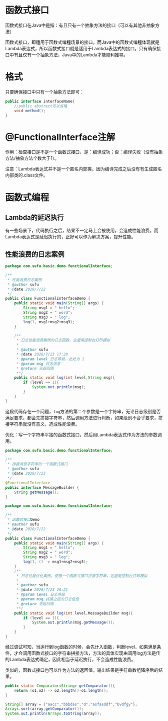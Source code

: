 # 函数式接口

函数式接口在Java中是指：有且只有一个抽象方法的接口（可以有其他非抽象方法）

函数式接口，即适用于函数式编程场景的接口。而Java中的函数式编程体现就是Lambda表达式，所以函数式接口就是适用于Lambda表达式的接口。只有确保接口中有且仅有一个抽象方法，Java中的Lambda才能顺利推导。

# 格式

只要确保接口中只有一个抽象方法即可：

```java
public interface interfaceName{
    //public abstract可以省略
	void method();
}
```

# @FunctionalInterface注解

作用：检查接口是不是一个函数式接口，是：编译成功；否：编译失败（没有抽象方法/抽象方法个数大于1）。

注意：Lambda表达式并不是一个匿名内部类，因为编译完成之后没有有生成匿名内部类的.class文件。

# 函数式编程

## Lambda的延迟执行

有一些场景下，代码执行之后，结果不一定马上会被使用，会造成性能浪费，而Lambda表达式是延迟执行的，正好可以作为解决方案，提升性能。

## 性能浪费的日志案例

```java
package com.sufu.basic.demo.functionalInterface;

/**
 * 性能浪费日志案例
 * @author sufu
 * @date 2020/7/22
 */
public class FunctionalInterfaceDemo {
    public static void main(String[] args) {
        String msg1 = " hello";
        String msg2 = " word";
        String msg3 = " log";
        log(1, msg1+msg2+msg3);
    }

    /**
     * 日志性能浪费案例的日志函数，这里用控制台打印模拟
     *
     * @author sufu
     * @date 2020/7/23 17:20
     * @param level 日志等级，此处为 1
     * @param msg 日志信息
     * @return 无返回值
     **/
    public static void log(int level,String msg){
        if (level == 1){
            System.out.println(msg);
        }
    }
}
```

这段代码存在一个问题，`log`方法的第二个参数是一个字符串，无论日志级别是否满足要求，都会先拼接字符串，然后调用方法进行判断，如果级别不合乎要求，拼接字符串就没有意义，造成性能浪费。

优化：写一个字符串平接的函数式接口，然后用Lambda表达式作为方法的参数调用。

```java
package com.sufu.basic.demo.functionalInterface;

/**
 * 拼接消息字符串的一个函数式接口
 * @author sufu
 * @date 2020/7/23
 */
@FunctionalInterface
public interface MessageBuilder {
    String getMessage();
}
```

```java
package com.sufu.basic.demo.functionalInterface;

/**
 * 函数式接口Demo
 * @author sufu
 * @date 2020/7/22
 */
public class FunctionalInterfaceDemo {
    public static void main(String[] args) {
        String msg1 = " hello";
        String msg2 = " word";
        String msg3 = " log";
        log(1, () -> msg1+msg2+msg3);
    }
    /**
     * 日志性能优化案例，使用一个函数式接口拼接字符串，这里用控制台打印模拟
     *
     * @author sufu
     * @date 2020/7/23 20:21
     * @param level 日志等级
     * @param msg 拼接之后的日志信息
     * @return 无返回值
     **/
    public static void log(int level,MessageBuilder msg){
        if (level == 1){
            System.out.println(msg.getMessage());
        }
    }
}
```

经过调试可知，当运行到log函数的时候，会先计入函数，判断level，如果满足条件，才会调用函数式接口的字符串拼接方法，方法的具体实现由调用log方法是传的Lambda表达式确定，因此相当于延迟执行，不会造成性能浪费。

类似的，函数式接口也可以作为方法的返回值，输出结果是字符串数组降序后的结果。

```java
public static Comparator<String> getComparator(){
    return (o1,o2) -> o2.length()-o1.length();
}
```

```java
String[] array = {"aacc","bbbdas","d","asfasddf","bvdfgy"};
Arrays.sort(array,getComparator());
System.out.println(Arrays.toString(array));
```